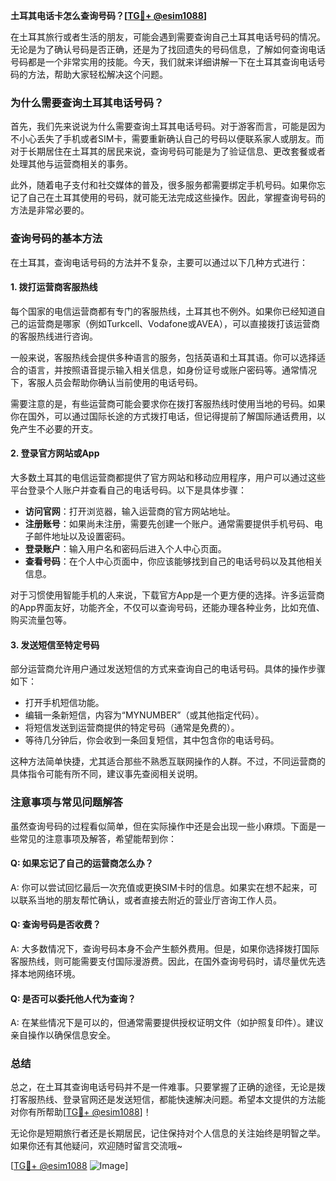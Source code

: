 **土耳其电话卡怎么查询号码？[[TG💪+ @esim1088](https://t.me/s/esim1088)]**

在土耳其旅行或者生活的朋友，可能会遇到需要查询自己土耳其电话号码的情况。无论是为了确认号码是否正确，还是为了找回遗失的号码信息，了解如何查询电话号码都是一个非常实用的技能。今天，我们就来详细讲解一下在土耳其查询电话号码的方法，帮助大家轻松解决这个问题。

### 为什么需要查询土耳其电话号码？

首先，我们先来说说为什么需要查询土耳其电话号码。对于游客而言，可能是因为不小心丢失了手机或者SIM卡，需要重新确认自己的号码以便联系家人或朋友。而对于长期居住在土耳其的居民来说，查询号码可能是为了验证信息、更改套餐或者处理其他与运营商相关的事务。

此外，随着电子支付和社交媒体的普及，很多服务都需要绑定手机号码。如果你忘记了自己在土耳其使用的号码，就可能无法完成这些操作。因此，掌握查询号码的方法是非常必要的。

### 查询号码的基本方法

在土耳其，查询电话号码的方法并不复杂，主要可以通过以下几种方式进行：

#### 1. 拨打运营商客服热线

每个国家的电信运营商都有专门的客服热线，土耳其也不例外。如果你已经知道自己的运营商是哪家（例如Turkcell、Vodafone或AVEA），可以直接拨打该运营商的客服热线进行咨询。

一般来说，客服热线会提供多种语言的服务，包括英语和土耳其语。你可以选择适合的语言，并按照语音提示输入相关信息，如身份证号或账户密码等。通常情况下，客服人员会帮助你确认当前使用的电话号码。

需要注意的是，有些运营商可能会要求你在拨打客服热线时使用当地的号码。如果你在国外，可以通过国际长途的方式拨打电话，但记得提前了解国际通话费用，以免产生不必要的开支。

#### 2. 登录官方网站或App

大多数土耳其的电信运营商都提供了官方网站和移动应用程序，用户可以通过这些平台登录个人账户并查看自己的电话号码。以下是具体步骤：

- **访问官网**：打开浏览器，输入运营商的官方网站地址。
- **注册账号**：如果尚未注册，需要先创建一个账户。通常需要提供手机号码、电子邮件地址以及设置密码。
- **登录账户**：输入用户名和密码后进入个人中心页面。
- **查看号码**：在个人中心页面中，你应该能够找到自己的电话号码以及其他相关信息。

对于习惯使用智能手机的人来说，下载官方App是一个更方便的选择。许多运营商的App界面友好，功能齐全，不仅可以查询号码，还能办理各种业务，比如充值、购买流量包等。

#### 3. 发送短信至特定号码

部分运营商允许用户通过发送短信的方式来查询自己的电话号码。具体的操作步骤如下：

- 打开手机短信功能。
- 编辑一条新短信，内容为“MYNUMBER”（或其他指定代码）。
- 将短信发送到运营商提供的特定号码（通常是免费的）。
- 等待几分钟后，你会收到一条回复短信，其中包含你的电话号码。

这种方法简单快捷，尤其适合那些不熟悉互联网操作的人群。不过，不同运营商的具体指令可能有所不同，建议事先查阅相关说明。

### 注意事项与常见问题解答

虽然查询号码的过程看似简单，但在实际操作中还是会出现一些小麻烦。下面是一些常见的注意事项及解答，希望能帮到你：

#### Q: 如果忘记了自己的运营商怎么办？
A: 你可以尝试回忆最后一次充值或更换SIM卡时的信息。如果实在想不起来，可以联系当地的朋友帮忙确认，或者直接去附近的营业厅咨询工作人员。

#### Q: 查询号码是否收费？
A: 大多数情况下，查询号码本身不会产生额外费用。但是，如果你选择拨打国际客服热线，则可能需要支付国际漫游费。因此，在国外查询号码时，请尽量优先选择本地网络环境。

#### Q: 是否可以委托他人代为查询？
A: 在某些情况下是可以的，但通常需要提供授权证明文件（如护照复印件）。建议亲自操作以确保信息安全。

### 总结

总之，在土耳其查询电话号码并不是一件难事。只要掌握了正确的途径，无论是拨打客服热线、登录官网还是发送短信，都能快速解决问题。希望本文提供的方法能对你有所帮助[[TG💪+ @esim1088](https://t.me/s/esim1088)]！

无论你是短期旅行者还是长期居民，记住保持对个人信息的关注始终是明智之举。如果你还有其他疑问，欢迎随时留言交流哦~

[[TG💪+ @esim1088](https://t.me/s/esim1088) ![Image](https://i.postimg.cc/4NQfJmqS/Snipaste-2025-05-13-00-14-12.png)]